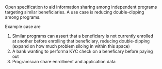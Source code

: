 Open specification to aid information sharing among independent programs targeting similar beneficiaries. A use case is reducing double-dipping among programs.

Example case are 
1) Similar programs can assert that a beneficiary is not currently enrolled at another before enrolling that beneficiary, reducing double-dipping (expand on how much problem siloing in within this space)
2) A bank wanting to performa KYC check on a beneficary before paying out
3) Programscan share enrollment and application data
